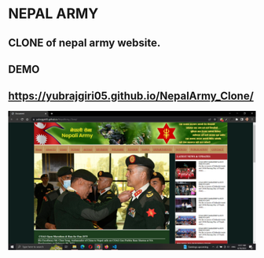 # NEPAL ARMY
## CLONE of nepal army website.
## DEMO
## https://yubrajgiri05.github.io/NepalArmy_Clone/

![photo](./Screenshot%20(231).png)